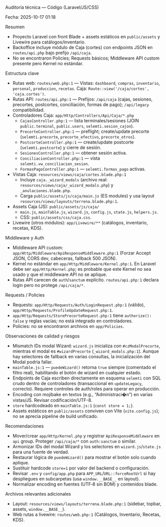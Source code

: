 Auditoría técnica — Código (Laravel/JS/CSS)

Fecha: 2025-10-17 01:18

Resumen
- Proyecto Laravel con front Blade + assets estáticos en `public/assets` y Livewire para catálogos/inventario.
- Backoffice incluye módulo de Caja (cortes) con endpoints JSON en `routes/api.php` bajo prefijo `/api/caja`.
- No se encontraron Policies; Requests básicos; Middleware API custom presente pero Kernel no estándar.

Estructura clave
- Rutas web: `routes/web.php:1` — Vistas: `dashboard`, `compras`, `inventario`, `personal`, `produccion`, `recetas`. Caja: `Route::view('/caja/cortes', 'caja.cortes')`.
- Rutas API: `routes/api.php:1` — Prefijos: `/api/caja` (cajas, sesiones, precortes, postcortes, conciliación, formas de pago); `/api/legacy` compatibilidad.
- Controladores Caja: `app/Http/Controllers/Api/Caja/*.php`
  - `CajasController.php:1` — lista terminales/sesiones (JOIN `public.terminal`, `public.users`, `selemti.sesion_cajon`).
  - `PrecorteController.php:1` — preflight; create/update precorte (`selemti.precorte`, `precorte_efectivo`, `precorte_otros`).
  - `PostcorteController.php:1` — create/update postcorte (`selemti.postcorte`) y cierre de sesión.
  - `SesionesController.php:1` — obtener sesión activa.
  - `ConciliacionController.php:1` — vista `selemti.vw_conciliacion_sesion`.
  - `FormasPagoController.php:1` — `selemti.formas_pago` activas.
- Vistas Caja: `resources/views/caja/cortes.blade.php:1`
  - Incluye `caja._wizard_modals` (archivo real: `resources/views/caja/_wizard_modals.php`) y `_anulaciones.blade.php`.
  - Carga `public/assets/js/caja/main.js` (ES modules) y usa layout `resources/views/layouts/terrena.blade.php:1`.
- Assets Caja (JS): `public/assets/js/caja/`
  - `main.js`, `mainTable.js`, `wizard.js`, `config.js`, `state.js`, `helpers.js`.
  - CSS: `public/assets/css/caja.css`.
- Livewire (otros módulos): `app/Livewire/**` (catálogos, inventario, recetas, KDS).

Middleware y Auth
- Middleware API custom: `app/Http/Middleware/ApiResponseMiddleware.php:1` (Forzar Accept JSON, CORS dev, cabeceras, fallback 500 JSON).
- Kernel no estándar en `app/Http/Middleware/Kernel.php:1`. En Laravel debe ser `app/Http/Kernel.php`; es probable que este Kernel no sea usado y que el middleware API no se aplique.
- Rutas API carecen de `auth`/`sanctum` explícito. `routes/api.php:1` declara login pero no protege `/api/caja/*`.

Requests / Policies
- Requests: `app/Http/Requests/Auth/LoginRequest.php:1` (válido), `app/Http/Requests/ProfileUpdateRequest.php:1`.
- `app/Http/Requests/StorePrecorteRequest.php:1` tiene `authorize(): false` y reglas vacías; no está integrado en controladores.
- Policies: no se encontraron archivos en `app/Policies`.

Observaciones de calidad y riesgos
- Mismatch IDs modal Wizard: `wizard.js` inicializa con `#czModalPrecorte`, mientras el modal es `#wizardPrecorte` (`_wizard_modals.php:1`). Aunque hay selectores de fallback en varias consultas, la inicialización del Modal podría fallar.
- `mainTable.js:1` — `puedeWizard()` retorna `true` siempre (comentado el filtro real), habilitando el botón de wizard en cualquier estado.
- Endpoints de Caja escriben directamente en esquema `selemti` con SQL crudo dentro de controladores (transaccional en `updateLegacy`, correcto). Requiere controles de auth/roles para operar en producción.
- Encoding con mojibake en textos (e.g., “Administraci�n”) en varias vistas/JS. Revisar codificación/UTF-8.
- `store` hardcodeado en `mainTable.js:1` (`const store = 1;`).
- Assets estáticos en `public/assets` conviven con Vite (`vite.config.js`); no se aprecia pipeline de build unificado.

Recomendaciones
- Mover/crear `app/Http/Kernel.php` y registrar `ApiResponseMiddleware` en `api` group. Proteger `/api/caja/*` con `auth:sanctum` o similar.
- Armonizar IDs del modal Wizard y los selectores en `wizard.js`/`state.js` para una fuente de verdad.
- Restaurar lógica de `puedeWizard()` para mostrar el botón solo cuando aplique.
- Sustituir hardcode `store=1` por valor del backend o configuración.
- Revisar `.env` y `config/app.php` para `APP_URL`/`URL::forceRootUrl` si hay despliegues en subcarpetas (usa `window.__BASE__` en layout).
- Normalizar encoding en fuentes (UTF‑8 sin BOM) y contenidos blade.

Archivos relevantes adicionales
- Layout: `resources/views/layouts/terrena.blade.php:1` (sidebar, topbar, assets, `window.__BASE__`).
- Web rutas a livewire: `routes/web.php:1` (Catálogos, Inventario, Recetas, KDS).

